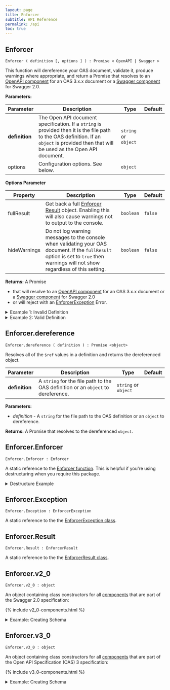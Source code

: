 ```yaml
---
layout: page
title: Enforcer
subtitle: API Reference
permalink: /api
toc: true
---
```


## Enforcer

`Enforcer ( definition [, options ] ) : Promise < OpenAPI | Swagger >`

This function will dereference your OAS document, validate it, produce warnings where appropriate, and return a Promise that resolves to an [OpenAPI component](#) for an OAS 3.x.x document or a [Swagger component](#) for Swagger 2.0.

**Parameters:**

| Parameter | Description | Type | Default |
| --------- | ----------- | ---- | ------- |
| **definition** | The Open API document specification. If a `string` is provided then it is the file path to the OAS definition. If an `object` is provided then that will be used as the Open API document. | `string` or `object` | |
| options | Configuration options. See below. | `object` | |

**Options Parameter**

| Property | Description | Type  | Default |
| --------- | ----------- | ---- | ------- |
| fullResult | Get back a full [Enforcer Result](#) object. Enabling this will also cause warnings not to output to the console. | `boolean` | `false` |
| hideWarnings | Do not log warning messages to the console when validating your OAS document. If the `fullResult` option is set to `true` then warnings will not show regardless of this setting. | `boolean` | `false` |
    
**Returns:** A Promise

  - that will resolve to an [OpenAPI component](#) for an OAS 3.x.x document or a [Swagger component](#) for Swagger 2.0
  - or will reject with an [EnforcerException](#) Error.

<details><summary bold>Example 1: Invalid Definition</summary>
<p>

```js
const Enforcer = require('openapi-enforcer')

const definition = {
    openapi: '3.0.0',
    info: {
        title: 'My API',
        version: '1.3.4'
    },
    paths: {
        '/person/{id}': {}
    }
}

Enforcer(definition)
    .catch(err => {
        console.error(err.message)
        // One or more warnings exist in the OpenApi definition
        //   at: paths > /person/{id}
        //     No methods defined
    })
```

</p>
</details>

<details><summary bold>Example 2: Valid Definition</summary>
<p>

```js
const definition = {
    openapi: '3.0.0',
    info: {
        title: 'My API',
        version: '1.3.4'
    },
    paths: {
        '/person/{id}': {
            get: {
                parameters: [
                    {
                        name: 'id',
                        in: 'path',
                        required: true,
                        schema: {
                            type: 'integer'
                        }
                    }
                ],
                responses: {
                    200: {
                        description: 'Success'
                    }
                }
            },
        }
    }
};

Enforcer(definition)
    .then(openapi => {
        const isOpenApiInstance = openapi instanceof Enforcer.v3_0.OpenApi
        console.log(isOpenApiInstance);  // true
    })
```

</p>
</details>

## Enforcer.dereference

`Enforcer.dereference ( definition ) : Promise <object>`

Resolves all of the `$ref` values in a definition and returns the dereferenced object.

| Parameter | Description | Type | Default |
| --------- | ----------- | ---- | ------- |
| **definition** | A `string` for the file path to the OAS definition or an `object` to dereference. | `string` or `object` | |

**Parameters:**

- *definition* - A `string` for the file path to the OAS definition or an `object` to dereference.

**Returns:** A Promise that resolves to the dereferenced `object`.

## Enforcer.Enforcer

`Enforcer.Enforcer : Enforcer`

A static reference to the [Enforcer function](#enforcer). This is helpful if you're using destructuring when you require this package.

<details><summary bold>Destructure Example</summary>
<p>

```js
const { Enforcer } = require('openapi-enforcer');
```

</p>
</details>

## Enforcer.Exception

`Enforcer.Exception : EnforcerException`

A static reference to the the [EnforcerException class](#).

## Enforcer.Result

`Enforcer.Result : EnforcerResult`

A static reference to the the [EnforcerResult class](#).

## Enforcer.v2_0

`Enforcer.v2_0 : object`

An object containing class constructors for all [components](#) that are part of the Swagger 2.0 specification:

{% include v2_0-components.html %}

<details><summary bold>Example: Creating Schema</summary>
<p>

```js
const Enforcer = require('openapi-enforcer')
const schema = new Enforcer.v2_0.Schema({ type: 'string' })
```

</p>
</details>

## Enforcer.v3_0

`Enforcer.v3_0 : object`

An object containing class constructors for all [components](#) that are part of the Open API Specification (OAS) 3 specification:

{% include v3_0-components.html %}

<details><summary bold>Example: Creating Schema</summary>
<p>

```js
const Enforcer = require('openapi-enforcer')
const schema = new Enforcer.v3_0.Schema({ type: 'string' })
```

</p>
</details>
